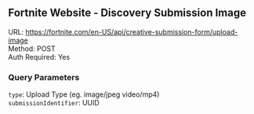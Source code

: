 ## Fortnite Website - Discovery Submission Image

URL: https://fortnite.com/en-US/api/creative-submission-form/upload-image \
Method: POST \
Auth Required: Yes

### Query Parameters

`type`: Upload Type (eg. image/jpeg video/mp4) <br/>
`submissionIdentifier`: UUID
